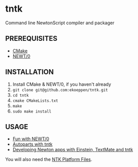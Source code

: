 tntk
====

Command line NewtonScript compiler and packager

PREREQUISITES
-------------

* [CMake](http://www.cmake.org/cmake/resources/software.html)
* [NEWT/0](http://gnue.github.io/NEWT0/)


INSTALLATION
------------

1. Install CMake & NEWT/0, if you haven't already
2. `git clone git@github.com:ekoeppen/tntk.git`
3. `cd tntk`
4. `cmake CMakeLists.txt`
5. `make`
6. `sudo make install`

USAGE
-----

* [Fun with NEWT/0](http://40hz.org/Pages/Mottek:%202010-11-23)
* [Autoparts with tntk](http://40hz.org/Pages/Mottek:%202011-01-09)
* [Developing Newton apps with Einstein, TextMate and tntk](http://40hz.org/Pages/Mottek:%202011-01-16)

You will also need the [NTK Platform Files](http://www.unna.org/view.php?/apple/development/NTK/platformfiles).